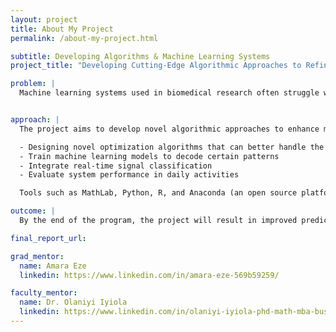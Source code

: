 ```yaml
---
layout: project
title: About My Project
permalink: /about-my-project.html

subtitle: Developing Algorithms & Machine Learning Systems
project_title: "Developing Cutting-Edge Algorithmic Approaches to Refine Machine Learning Systems for Complex Nonlinear Optimization in Biomedical Research"

problem: |
  Machine learning systems used in biomedical research often struggle with complex nonlinear optimization problems, which can hamper the accuracy, efficiency, and reliability of predictive models and data analysis. These challenges arise because biomedical data is typically noisy and nonlinear, making it difficult for standard machine learning algorithms to perform well without significant adaptation.


approach: |
  The project aims to develop novel algorithmic approaches to enhance machine learning systems. This will include:

  - Designing novel optimization algorithms that can better handle the nonlinearity of biomedical data.
  - Train machine learning models to decode certain patterns
  - Integrate real-time signal classification
  - Evaluate system performance in daily activities

  Tools such as MathLab, Python, R, and Anaconda (an open source platform that includes over 200 packages tailored for data science will be used in the project.

outcome: |
  By the end of the program, the project will result in improved prediction ability of machine learning systems and more efficient training of these systems.

final_report_url:

grad_mentor:
  name: Amara Eze
  linkedin: https://www.linkedin.com/in/amara-eze-569b59259/

faculty_mentor:
  name: Dr. Olaniyi Iyiola
  linkedin: https://www.linkedin.com/in/olaniyi-iyiola-phd-math-mba-business-analytics-89073455/
---
```

